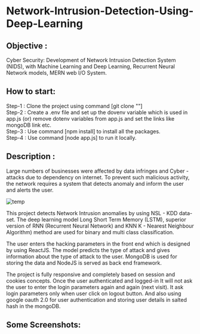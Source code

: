 # Network-Intrusion-Detection-Using-Deep-Learning
## Objective : 
Cyber Security: Development of Network Intrusion Detection System (NIDS),   with Machine Learning and Deep Learning, Recurrent Neural Network models, MERN web I/O System.
## How to start: 
Step-1 : Clone the project using command [git clone ""]   
Step-2 : Create a .env file and set up the dovenv variable which is used in app.js (or) remove dotenv variables from app.js and set the links like mongoDB link etc.            
Step-3 : Use command [npm install] to install all the packages.                                                                                                          
Step-4 : Use command [node app.js] to run it locally.
## Description : 
Large numbers of businesses were affected by data infringes and Cyber -attacks due to dependency on internet. To prevent such malicious activity, the network requires a system that detects anomaly and inform the user and alerts the user. 

![temp](https://user-images.githubusercontent.com/106341416/189742718-d621c3ad-ed1d-4b7b-b39a-f41d8fd0bc95.png)

This project detects Network Intrusion anomalies by using NSL - KDD data-set. The deep learning model Long Short Term Memory (LSTM), superior version of RNN (Recurrent Neural Network) and KNN K - Nearest Neighbour Algorithm) method are used for binary and multi class classification. 

The user enters the hacking parameters in the front end which is designed by using ReactJS. The model predicts the type of attack and gives information about the type of attack to the user. MongoDB is used for storing the data and NodeJS is served as back end framework.

The project is fully responsive and completely based on session and cookies concepts. Once the user authenticated and logged-in It will not ask the user to enter the login parameters again and again (next visit). It ask login parameters only when user click on logout button. And also using google oauth 2.0 for user authentication and storing user details in salted hash in the mongoDB.

## Some Screenshots: 
